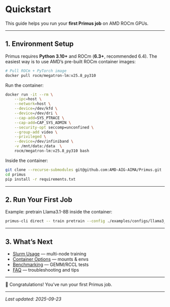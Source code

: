 # Quickstart

This guide helps you run your **first Primus job** on AMD ROCm GPUs.

---

## 1. Environment Setup

Primus requires **Python 3.10+** and ROCm (**6.3+**, recommended 6.4).
The easiest way is to use AMD’s pre-built ROCm container images:

```bash
# Pull ROCm + PyTorch image
docker pull rocm/megatron-lm:v25.8_py310
```

Run the container:

```bash
docker run -it --rm \
    --ipc=host \
    --network=host \
    --device=/dev/kfd \
    --device=/dev/dri \
    --cap-add=SYS_PTRACE \
    --cap-add=CAP_SYS_ADMIN \
    --security-opt seccomp=unconfined \
    --group-add video \
    --privileged \
    --device=/dev/infiniband \
    -v /mnt/data:/data  \
    rocm/megatron-lm:v25.8_py310 bash
```

Inside the container:

```bash
git clone --recurse-submodules git@github.com:AMD-AIG-AIMA/Primus.git
cd primus
pip install -r requirements.txt
```

---

## 2. Run Your First Job

Example: pretrain Llama3.1-8B inside the container:

```bash
primus-cli direct -- train pretrain --config ./examples/configs/llama3_8B-pretrain.yaml
```

---

## 3. What’s Next

- [Slurm Usage](./usage/slurm_container.md) — multi-node training
- [Container Options](./usage/container.md) — mounts & envs
- [Benchmarking](./benchmark/overview.md) — GEMM/RCCL tests
- [FAQ](./faq.md) — troubleshooting and tips

---

🎉 Congratulations! You’ve run your first Primus job.

---

_Last updated: 2025-09-23_
